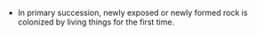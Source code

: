 - In primary succession, newly exposed or newly formed rock is colonized by living things for the first time.